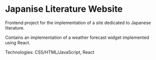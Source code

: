 # Japanise Literature Website

Frontend project for the implementation of a site dedicated to Japanese literature. 

Contains an implementation of a weather forecast widget implemented using React.

Technologies: CSS/HTML/JavaScript, React
